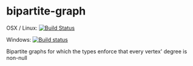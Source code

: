 # bipartite-graph

OSX / Linux: [![Build Status](https://travis-ci.org/literate-unitb/bipartite-graph.svg?branch=master)](https://travis-ci.org/literate-unitb/bipartite-graph)

Windows: [![Build status](https://ci.appveyor.com/api/projects/status/om9b4jisl672jf17?svg=true)](https://ci.appveyor.com/project/cipher1024/bipartite-graph)

Bipartite graphs for which the types enforce that every vertex' degree is non-null
